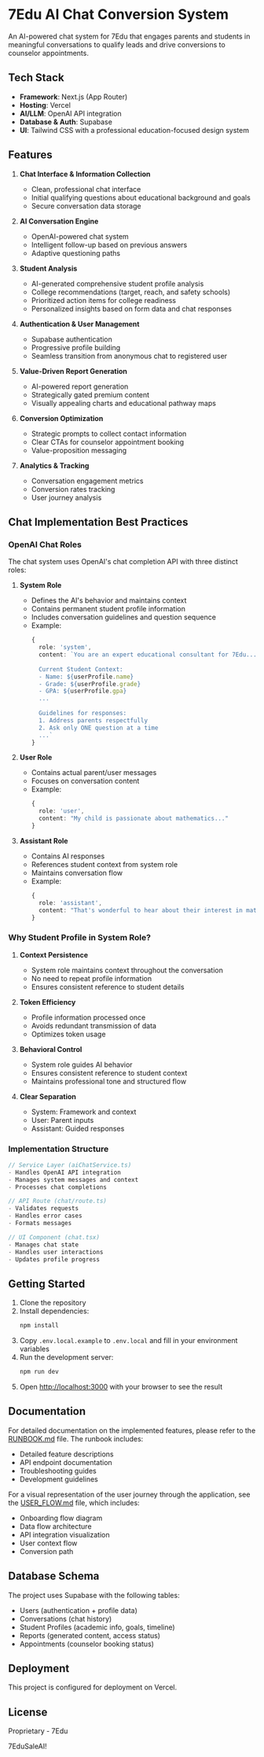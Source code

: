 # 7Edu AI Chat Conversion System

An AI-powered chat system for 7Edu that engages parents and students in meaningful conversations to qualify leads and drive conversions to counselor appointments.

## Tech Stack

- **Framework**: Next.js (App Router)
- **Hosting**: Vercel
- **AI/LLM**: OpenAI API integration
- **Database & Auth**: Supabase
- **UI**: Tailwind CSS with a professional education-focused design system

## Features

1. **Chat Interface & Information Collection**
   - Clean, professional chat interface
   - Initial qualifying questions about educational background and goals
   - Secure conversation data storage

2. **AI Conversation Engine**
   - OpenAI-powered chat system
   - Intelligent follow-up based on previous answers
   - Adaptive questioning paths

3. **Student Analysis**
   - AI-generated comprehensive student profile analysis
   - College recommendations (target, reach, and safety schools)
   - Prioritized action items for college readiness
   - Personalized insights based on form data and chat responses

4. **Authentication & User Management**
   - Supabase authentication
   - Progressive profile building
   - Seamless transition from anonymous chat to registered user

5. **Value-Driven Report Generation**
   - AI-powered report generation
   - Strategically gated premium content
   - Visually appealing charts and educational pathway maps

6. **Conversion Optimization**
   - Strategic prompts to collect contact information
   - Clear CTAs for counselor appointment booking
   - Value-proposition messaging

7. **Analytics & Tracking**
   - Conversation engagement metrics
   - Conversion rates tracking
   - User journey analysis

## Chat Implementation Best Practices

### OpenAI Chat Roles

The chat system uses OpenAI's chat completion API with three distinct roles:

1. **System Role**
   - Defines the AI's behavior and maintains context
   - Contains permanent student profile information
   - Includes conversation guidelines and question sequence
   - Example:
     ```typescript
     {
       role: 'system',
       content: `You are an expert educational consultant for 7Edu...
       
       Current Student Context:
       - Name: ${userProfile.name}
       - Grade: ${userProfile.grade}
       - GPA: ${userProfile.gpa}
       ...
       
       Guidelines for responses:
       1. Address parents respectfully
       2. Ask only ONE question at a time
       ...`
     }
     ```

2. **User Role**
   - Contains actual parent/user messages
   - Focuses on conversation content
   - Example:
     ```typescript
     {
       role: 'user',
       content: "My child is passionate about mathematics..."
     }
     ```

3. **Assistant Role**
   - Contains AI responses
   - References student context from system role
   - Maintains conversation flow
   - Example:
     ```typescript
     {
       role: 'assistant',
       content: "That's wonderful to hear about their interest in mathematics..."
     }
     ```

### Why Student Profile in System Role?

1. **Context Persistence**
   - System role maintains context throughout the conversation
   - No need to repeat profile information
   - Ensures consistent reference to student details

2. **Token Efficiency**
   - Profile information processed once
   - Avoids redundant transmission of data
   - Optimizes token usage

3. **Behavioral Control**
   - System role guides AI behavior
   - Ensures consistent reference to student context
   - Maintains professional tone and structured flow

4. **Clear Separation**
   - System: Framework and context
   - User: Parent inputs
   - Assistant: Guided responses

### Implementation Structure

```typescript
// Service Layer (aiChatService.ts)
- Handles OpenAI API integration
- Manages system messages and context
- Processes chat completions

// API Route (chat/route.ts)
- Validates requests
- Handles error cases
- Formats messages

// UI Component (chat.tsx)
- Manages chat state
- Handles user interactions
- Updates profile progress
```

## Getting Started

1. Clone the repository
2. Install dependencies:
   ```bash
   npm install
   ```
3. Copy `.env.local.example` to `.env.local` and fill in your environment variables
4. Run the development server:
   ```bash
   npm run dev
   ```
5. Open [http://localhost:3000](http://localhost:3000) with your browser to see the result

## Documentation

For detailed documentation on the implemented features, please refer to the [RUNBOOK.md](./RUNBOOK.md) file. The runbook includes:

- Detailed feature descriptions
- API endpoint documentation
- Troubleshooting guides
- Development guidelines

For a visual representation of the user journey through the application, see the [USER_FLOW.md](./USER_FLOW.md) file, which includes:

- Onboarding flow diagram
- Data flow architecture
- API integration visualization
- User context flow
- Conversion path

## Database Schema

The project uses Supabase with the following tables:
- Users (authentication + profile data)
- Conversations (chat history)
- Student Profiles (academic info, goals, timeline)
- Reports (generated content, access status)
- Appointments (counselor booking status)

## Deployment

This project is configured for deployment on Vercel.

## License

Proprietary - 7Edu



7EduSaleAI!